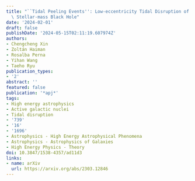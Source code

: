 ```yaml
---
title: "``Tidal Peeling Events'': Low-eccentricity Tidal Disruption of a Star by a\
  \ Stellar-mass Black Hole"
date: '2024-02-01'
draft: false
publishDate: '2024-05-15T02:11:19.607974Z'
authors:
- Chengcheng Xin
- Zoltán Haiman
- Rosalba Perna
- Yihan Wang
- Taeho Ryu
publication_types:
- '2'
abstract: ''
featured: false
publication: '*apj*'
tags:
- High energy astrophysics
- Active galactic nuclei
- Tidal disruption
- '739'
- '16'
- '1696'
- Astrophysics - High Energy Astrophysical Phenomena
- Astrophysics - Astrophysics of Galaxies
- High Energy Physics - Theory
doi: 10.3847/1538-4357/ad11d3
links:
- name: arXiv
  url: https://arxiv.org/abs/2303.12846
---
```


